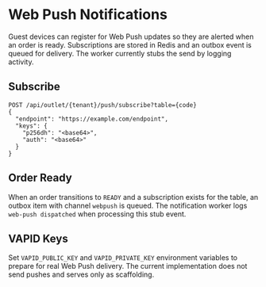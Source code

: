 # Web Push Notifications

Guest devices can register for Web Push updates so they are alerted when an
order is ready. Subscriptions are stored in Redis and an outbox event is queued
for delivery. The worker currently stubs the send by logging activity.

## Subscribe

```
POST /api/outlet/{tenant}/push/subscribe?table={code}
{
  "endpoint": "https://example.com/endpoint",
  "keys": {
    "p256dh": "<base64>",
    "auth": "<base64>"
  }
}
```

## Order Ready

When an order transitions to `READY` and a subscription exists for the table,
an outbox item with channel `webpush` is queued. The notification worker logs
`web-push dispatched` when processing this stub event.

## VAPID Keys

Set `VAPID_PUBLIC_KEY` and `VAPID_PRIVATE_KEY` environment variables to prepare
for real Web Push delivery. The current implementation does not send pushes and
serves only as scaffolding.
